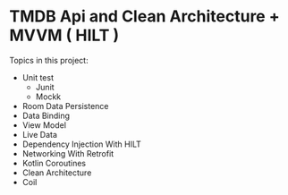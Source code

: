 # TMDB Api and Clean Architecture + MVVM ( HILT )

Topics in this project:

- Unit test
  * Junit 
  * Mockk
- Room Data Persistence
- Data Binding
- View Model
- Live Data
- Dependency Injection With HILT
- Networking With Retrofit   
- Kotlin Coroutines
- Clean Architecture
- Coil
